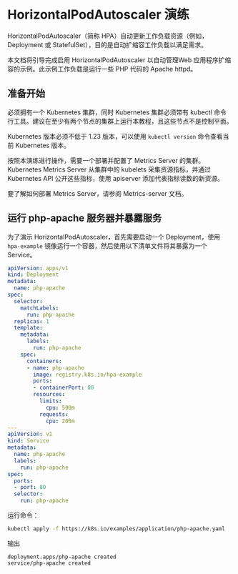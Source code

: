
# HorizontalPodAutoscaler 演练

HorizontalPodAutoscaler（简称 HPA）自动更新工作负载资源（例如，Deployment 或 StatefulSet），目的是自动扩缩容工作负载以满足需求。

本文档将引导完成启用 HorizontalPodAutoscaler 以自动管理Web 应用程序扩缩容的示例。此示例工作负载是运行一些 PHP 代码的 Apache httpd。

## 准备开始

必须拥有一个 Kubernetes 集群，同时 Kubernetes 集群必须带有 kubectl 命令行工具。建议在至少有两个节点的集群上运行本教程，且这些节点不是控制平面。

Kubernetes 版本必须不低于 1.23 版本，可以使用 `kubectl version` 命令查看当前 Kubernetes 版本。

按照本演练进行操作，需要一个部署并配置了 Metrics Server 的集群。Kubernetes Metrics Server 从集群中的 kubelets 采集资源指标，并通过 Kubernetes API 公开这些指标，使用 apiserver 添加代表指标读数的新资源。

要了解如何部署 Metrics Server，请参阅 Metrics-server 文档。

## 运行 php-apache 服务器并暴露服务

为了演示 HorizontalPodAutoscaler，首先需要启动一个 Deployment，使用 `hpa-example` 镜像运行一个容器，然后使用以下清单文件将其暴露为一个 Service。

```yaml
apiVersion: apps/v1
kind: Deployment
metadata:
  name: php-apache
spec:
  selector:
    matchLabels:
      run: php-apache
  replicas: 1
  template:
    metadata:
      labels:
        run: php-apache
    spec:
      containers:
      - name: php-apache
        image: registry.k8s.io/hpa-example
        ports:
        - containerPort: 80
        resources:
          limits:
            cpu: 500m
          requests:
            cpu: 200m
---
apiVersion: v1
kind: Service
metadata:
  name: php-apache
  labels:
    run: php-apache
spec:
  ports:
  - port: 80
  selector:
    run: php-apache
```


运行命令：
```bash
kubectl apply -f https://k8s.io/examples/application/php-apache.yaml
```
输出
```
deployment.apps/php-apache created
service/php-apache created
```

